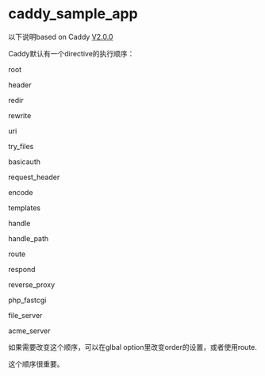 # caddy_sample_app

以下说明based on Caddy [V2.0.0](https://github.com/caddyserver/caddy/releases/tag/v2.0.0)

Caddy默认有一个directive的执行顺序：

root

header

redir

rewrite

uri

try_files

basicauth

request_header

encode

templates

handle

handle_path

route

respond

reverse_proxy

php_fastcgi

file_server

acme_server

如果需要改变这个顺序，可以在glbal option里改变order的设置，或者使用route.

这个顺序很重要。
